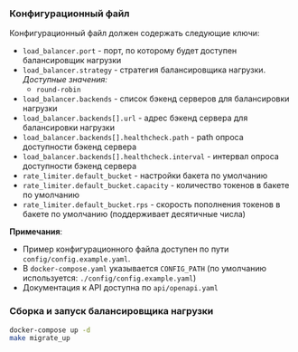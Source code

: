 ### Конфигурационный файл
Конфигурационный файл должен содержать следующие ключи:
- `load_balancer.port` - порт, по которому будет доступен балансировщик нагрузки
- `load_balancer.strategy` - стратегия балансировщика нагрузки. *Доступные значения:*
  - `round-robin`
- `load_balancer.backends` - список бэкенд серверов для балансировки нагрузки
- `load_balancer.backends[].url` - адрес бэкенд сервера для балансировки нагрузки
- `load_balancer.backends[].healthcheck.path` - path опроса доступности бэкенд сервера
- `load_balancer.backends[].healthcheck.interval` - интервал опроса доступности бэкенд сервера
- `rate_limiter.default_bucket` - настройки бакета по умолчанию 
- `rate_limiter.default_bucket.capacity` - количество токенов в бакете по умолчанию
- `rate_limiter.default_bucket.rps` - скорость пополнения токенов в бакете по умолчанию (поддерживает десятичные числа)

**Примечания**: 
- Пример конфигурационного файла доступен по пути `config/config.example.yaml`.
- В `docker-compose.yaml` указывается `CONFIG_PATH` (по умолчанию используется: `./config/config.example.yaml`)
- Документация к API доступна по `api/openapi.yaml`

### Сборка и запуск балансировщика нагрузки
```bash 
docker-compose up -d
make migrate_up
```
